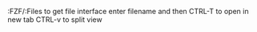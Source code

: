:FZF/:Files to get file interface
enter filename and then
CTRL-T to open in new tab
CTRL-v to split view

